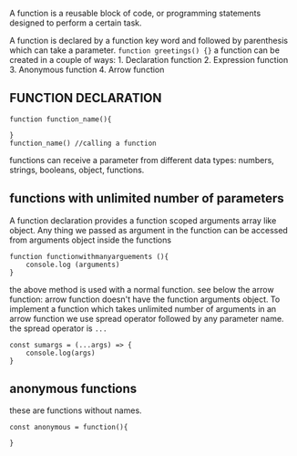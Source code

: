 A function is a reusable block of code, or programming statements designed to perform a certain task.

A function is declared by a function key word and followed by parenthesis which can take a parameter.
    `function greetings() {}`
a function can be created in a couple of ways:
    1. Declaration function
    2. Expression function
    3. Anonymous function
    4. Arrow function

## FUNCTION DECLARATION
```
function function_name(){

}
function_name() //calling a function
```

functions can receive a parameter from different data types: numbers, strings, booleans, object, functions.

## functions with unlimited number of parameters
A function declaration provides a function scoped arguments array like object. Any thing we passed as argument in the function can be accessed from arguments object inside the functions
```
function functionwithmanyarguements (){
    console.log (arguments)
}
```
the above method is used with a normal function.
see below the arrow function:
arrow function doesn't have the function arguments object. To implement a function which takes unlimited number of arguments in an arrow function we use spread operator followed by any parameter name. 
the spread operator is `...`
```
const sumargs = (...args) => {
    console.log(args)
}
```
## anonymous functions
these are functions without names.
```
const anonymous = function(){

}
```